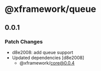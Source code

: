 # @xframework/queue

## 0.0.1

### Patch Changes

- d8e2008: add queue support
- Updated dependencies [d8e2008]
  - @xframework/core@0.0.4
